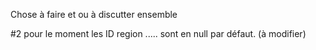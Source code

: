 Chose à faire et ou à discutter ensemble

<!-- #1 Table Product : note_final mettre à null par défaut ? // Note_final && comment peuvent être null ! -->

#2 pour le moment les ID region ..... sont en null par défaut. (à modifier)

<!-- #3 Comment afficher la page d'accueil du site. (views/home/index.php)// Voir Homecontroller.php + définir le layout (Structuration du site suivant maquette). -->

<!-- #4 créer table promo avec id / nom_promo / date début / Date de fin /status_promo(en cours, terminée, à venir) -->

<!-- #5 Renommer Receipt en invoice pour les factures. -->

<!-- #6 commencer incrementation produit à 10 000 -->

<!-- #7 Modifier BDD ,Gout / Cepage / ASsociation à définir sous forme de booléen (List à fournir). + à push sur github. + mettre à jour en local -->

<!-- #8 Ajouter catégories pour les differents produits : Rouge / Blanc / Champagne / Coffret. -->
